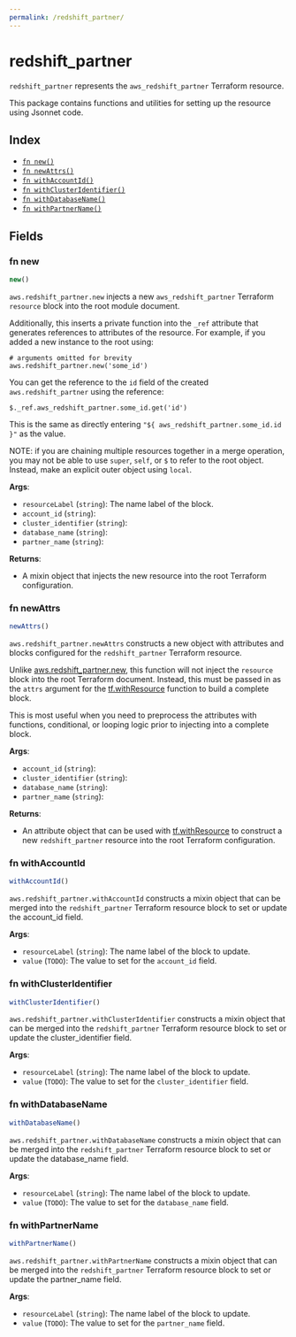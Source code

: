 ```yaml
---
permalink: /redshift_partner/
---
```


# redshift_partner

`redshift_partner` represents the `aws_redshift_partner` Terraform resource.



This package contains functions and utilities for setting up the resource using Jsonnet code.


## Index

* [`fn new()`](#fn-new)
* [`fn newAttrs()`](#fn-newattrs)
* [`fn withAccountId()`](#fn-withaccountid)
* [`fn withClusterIdentifier()`](#fn-withclusteridentifier)
* [`fn withDatabaseName()`](#fn-withdatabasename)
* [`fn withPartnerName()`](#fn-withpartnername)

## Fields

### fn new

```ts
new()
```


`aws.redshift_partner.new` injects a new `aws_redshift_partner` Terraform `resource`
block into the root module document.

Additionally, this inserts a private function into the `_ref` attribute that generates references to attributes of the
resource. For example, if you added a new instance to the root using:

    # arguments omitted for brevity
    aws.redshift_partner.new('some_id')

You can get the reference to the `id` field of the created `aws.redshift_partner` using the reference:

    $._ref.aws_redshift_partner.some_id.get('id')

This is the same as directly entering `"${ aws_redshift_partner.some_id.id }"` as the value.

NOTE: if you are chaining multiple resources together in a merge operation, you may not be able to use `super`, `self`,
or `$` to refer to the root object. Instead, make an explicit outer object using `local`.

**Args**:
  - `resourceLabel` (`string`): The name label of the block.
  - `account_id` (`string`): 
  - `cluster_identifier` (`string`): 
  - `database_name` (`string`): 
  - `partner_name` (`string`): 

**Returns**:
- A mixin object that injects the new resource into the root Terraform configuration.


### fn newAttrs

```ts
newAttrs()
```


`aws.redshift_partner.newAttrs` constructs a new object with attributes and blocks configured for the `redshift_partner`
Terraform resource.

Unlike [aws.redshift_partner.new](#fn-redshiftpartnernew), this function will not inject the `resource`
block into the root Terraform document. Instead, this must be passed in as the `attrs` argument for the
[tf.withResource](https://github.com/tf-libsonnet/core/tree/main/docs#fn-withresource) function to build a complete block.

This is most useful when you need to preprocess the attributes with functions, conditional, or looping logic prior to
injecting into a complete block.

**Args**:
  - `account_id` (`string`): 
  - `cluster_identifier` (`string`): 
  - `database_name` (`string`): 
  - `partner_name` (`string`): 

**Returns**:
  - An attribute object that can be used with [tf.withResource](https://github.com/tf-libsonnet/core/tree/main/docs#fn-withresource) to construct a new `redshift_partner` resource into the root Terraform configuration.


### fn withAccountId

```ts
withAccountId()
```

`aws.redshift_partner.withAccountId` constructs a mixin object that can be merged into the `redshift_partner`
Terraform resource block to set or update the account_id field.



**Args**:
  - `resourceLabel` (`string`): The name label of the block to update.
  - `value` (`TODO`): The value to set for the `account_id` field.


### fn withClusterIdentifier

```ts
withClusterIdentifier()
```

`aws.redshift_partner.withClusterIdentifier` constructs a mixin object that can be merged into the `redshift_partner`
Terraform resource block to set or update the cluster_identifier field.



**Args**:
  - `resourceLabel` (`string`): The name label of the block to update.
  - `value` (`TODO`): The value to set for the `cluster_identifier` field.


### fn withDatabaseName

```ts
withDatabaseName()
```

`aws.redshift_partner.withDatabaseName` constructs a mixin object that can be merged into the `redshift_partner`
Terraform resource block to set or update the database_name field.



**Args**:
  - `resourceLabel` (`string`): The name label of the block to update.
  - `value` (`TODO`): The value to set for the `database_name` field.


### fn withPartnerName

```ts
withPartnerName()
```

`aws.redshift_partner.withPartnerName` constructs a mixin object that can be merged into the `redshift_partner`
Terraform resource block to set or update the partner_name field.



**Args**:
  - `resourceLabel` (`string`): The name label of the block to update.
  - `value` (`TODO`): The value to set for the `partner_name` field.
